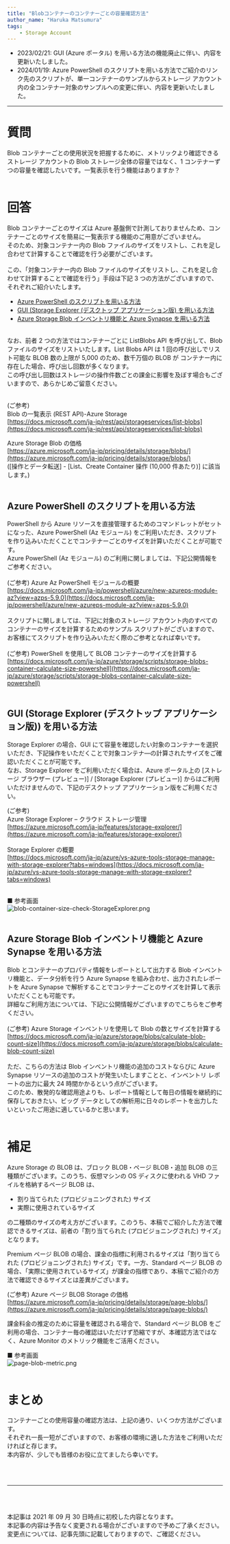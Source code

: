 ```yaml
---
title: "Blobコンテナーのコンテナーごとの容量確認方法"
author_name: "Haruka Matsumura"
tags:
    - Storage Account
---
```

- 2023/02/21: GUI (Azure ポータル) を用いる方法の機能廃止に伴い、内容を更新いたしました。<br>
- 2024/01/19: Azure PowerShell のスクリプトを用いる方法でご紹介のリンク先のスクリプトが、単一コンテナーのサンプルからストレージ アカウント内の全コンテナー対象のサンプルへの変更に伴い、内容を更新いたしました。
---

# 質問
Blob コンテナーごとの使用状況を把握するために、メトリックより確認できるストレージ アカウントの Blob ストレージ全体の容量ではなく、1 コンテナーずつの容量を確認したいです。一覧表示を行う機能はありますか？<br>
<br>

# 回答
Blob コンテナーごとのサイズは Azure 基盤側で計測しておりませんため、コンテナーごとのサイズを簡易に一覧表示する機能のご用意がございません。<br>
そのため、対象コンテナー内の Blob ファイルのサイズをリストし、これを足し合わせて計算することで確認を行う必要がございます。<br>
<br>
この、「対象コンテナー内の Blob ファイルのサイズをリストし、これを足し合わせて計算することで確認を行う」手段は下記 3 つの方法がございますので、それぞれご紹介いたします。<br>

- [Azure PowerShell のスクリプトを用いる方法](#powershell)
- [GUI (Storage Explorer (デスクトップ アプリケーション版) を用いる方法](#storage-explorer)
- [Azure Storage Blob インベントリ機能と Azure Synapse を用いる方法](#inventory)

<br>
なお、前者 2 つの方法ではコンテナーごとに ListBlobs API を呼び出して、Blob ファイルのサイズをリストいたします。List Blobs API は 1 回の呼び出しでリスト可能な BLOB 数の上限が 5,000 のため、数千万個の BLOB が
コンテナー内に存在した場合、呼び出し回数が多くなります。<br>
この呼び出し回数はストレージの操作件数ごとの課金に影響を及ぼす場合もございますので、あらかじめご留意ください。<br>
<br>

(ご参考) <br>
Blob の一覧表示 (REST API)-Azure Storage<br>
[https://docs.microsoft.com/ja-jp/rest/api/storageservices/list-blobs](https://docs.microsoft.com/ja-jp/rest/api/storageservices/list-blobs)


Azure Storage Blob の価格<br>
[https://azure.microsoft.com/ja-jp/pricing/details/storage/blobs/](https://azure.microsoft.com/ja-jp/pricing/details/storage/blobs/)<br>
([操作とデータ転送] - [List、Create Container 操作 (10,000 件あたり)] に該当します。)<br>
<br>

<a id="powershell"></a>
## Azure PowerShell のスクリプトを用いる方法
PowerShell から Azure リソースを直接管理するためのコマンドレットがセットになった、Azure PowerShell (Az モジュール) をご利用いただき、スクリプトを作り込みいただくことでコンテナーごとのサイズを計算いただくことが可能です。<br>
Azure PowerShell (Az モジュール) のご利用に関しましては、下記公開情報をご参考ください。<br>
<br>
(ご参考) Azure Az PowerShell モジュールの概要<br>
[https://docs.microsoft.com/ja-jp/powershell/azure/new-azureps-module-az?view=azps-5.9.0](https://docs.microsoft.com/ja-jp/powershell/azure/new-azureps-module-az?view=azps-5.9.0)<br>
<br>
スクリプトに関しましては、下記に対象のストレージ アカウント内のすべてのコンテナーのサイズを計算するためのサンプル スクリプトがございますので、お客様にてスクリプトを作り込みいただく際のご参考となれば幸いです。<br>
<br>(ご参考) PowerShell を使用して BLOB コンテナーのサイズを計算する<br>
[https://docs.microsoft.com/ja-jp/azure/storage/scripts/storage-blobs-container-calculate-size-powershell](https://docs.microsoft.com/ja-jp/azure/storage/scripts/storage-blobs-container-calculate-size-powershell)<br>
<br>


<a id="storage-explorer"></a>
## GUI (Storage Explorer (デスクトップ アプリケーション版)) を用いる方法
Storage Explorer の場合、GUI にて容量を確認したい対象のコンテナーを選択いただき、下記操作をいただくことで対象コンテナ―の計算されたサイズをご確認いただくことが可能です。
<br>
なお、Storage Explorer をご利用いただく場合は、Azure ポータル上の [ストレージ ブラウザー (プレビュー)] / [Storage Explorer (プレビュー)] からはご利用いただけませんので、下記のデスクトップ アプリケーション版をご利用ください。<br>

(ご参考) <br>
Azure Storage Explorer – クラウド ストレージ管理<br>
[https://azure.microsoft.com/ja-jp/features/storage-explorer/](https://azure.microsoft.com/ja-jp/features/storage-explorer/)<br>
<br>
Storage Explorer の概要<br>
[https://docs.microsoft.com/ja-jp/azure/vs-azure-tools-storage-manage-with-storage-explorer?tabs=windows](https://docs.microsoft.com/ja-jp/azure/vs-azure-tools-storage-manage-with-storage-explorer?tabs=windows)<br>
<br>

■ 参考画面<br>
![blob-container-size-check-StorageExplorer.png]({{site.baseurl}}/media/2024/01/blob-container-size-check-StorageExplorer.png)<br>
<br>

<a id="inventory"></a>
## Azure Storage Blob インベントリ機能と Azure Synapse を用いる方法
Blob とコンテナーのプロパティ情報をレポートとして出力する Blob インベントリ機能と、データ分析を行う Azure Synapse を組み合わせ、出力されたレポートを Azure Synapse で解析することでコンテナーごとのサイズを計算して表示いただくことも可能です。<br>
詳細なご利用方法については、下記に公開情報がございますのでこちらをご参考ください。<br>
<br>
(ご参考) Azure Storage インベントリを使用して Blob の数とサイズを計算する <br>
[https://docs.microsoft.com/ja-jp/azure/storage/blobs/calculate-blob-count-size](https://docs.microsoft.com/ja-jp/azure/storage/blobs/calculate-blob-count-size)<br>
<br>
ただ、こちらの方法は Blob インベントリ機能の追加のコストならびに Azure Synapse リソースの追加のコストが発生いたしますことと、インベントリ レポートの出力に最大 24 時間かかるという点がございます。<br>
このため、散発的な確認用途よりも、レポート情報として毎日の情報を継続的に保存しておきたい、ビッグ データとしての解析用に日々のレポートを出力したいといったご用途に適しているかと思います。<br>
<br>

# 補足
Azure Storage の BLOB は、ブロック BLOB・ページ BLOB・追加 BLOB の三種類がございます。このうち、仮想マシンの OS ディスクに使われる VHD ファイルを格納するページ BLOB は、

- 割り当てられた (プロビジョニングされた) サイズ
- 実際に使用されているサイズ

の二種類のサイズの考え方がございます。このうち、本稿でご紹介した方法で確認できるサイズは、前者の「割り当てられた (プロビジョニングされた) サイズ」となります。<br>

Premium ページ BLOB の場合、課金の指標に利用されるサイズは「割り当てられた (プロビジョニングされた) サイズ」です。一方、Standard ページ BLOB の場合、「実際に使用されているサイズ」が課金の指標であり、本稿でご紹介の方法で確認できるサイズとは差異がございます。<br>

(ご参考) Azure ページ BLOB Storage の価格<br>
[https://azure.microsoft.com/ja-jp/pricing/details/storage/page-blobs/](https://azure.microsoft.com/ja-jp/pricing/details/storage/page-blobs/)<br>

課金料金の推定のために容量を確認される場合で、Standard ページ BLOB をご利用の場合、コンテナー毎の確認はいただけず恐縮ですが、本確認方法ではなく、Azure Monitor のメトリック機能をご活用ください。<br>

■ 参考画面<br>
![page-blob-metric.png]({{site.baseurl}}/media/2024/01/page-blob-metric.png)<br>
<br>


# まとめ
コンテナーごとの使用容量の確認方法は、上記の通り、いくつか方法がございます。<br>
それぞれ一長一短がございますので、お客様の環境に適した方法をご利用いただければと存じます。<br>
本内容が、少しでも皆様のお役に立てましたら幸いです。

<br>
<br>

---

<br>
<br>

本記事は 2021 年 09 月 30 日時点に初校した内容となります。<br>
本記事の内容は予告なく変更される場合がございますので予めご了承ください。<br>
変更点については、記事先頭に記載しておりますので、ご確認ください。

<br>
<br>